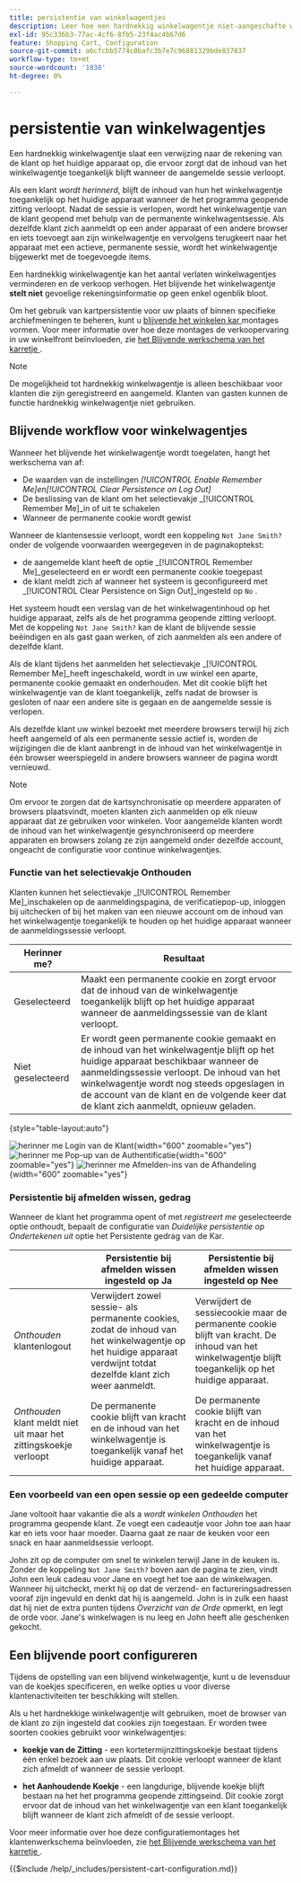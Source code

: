 ```yaml
---
title: persistentie van winkelwagentjes
description: Leer hoe een hardnekkig winkelwagentje niet-aangeschafte winkelartikelen bijhoudt en de informatie voor het volgende bezoek van de klant opslaat.
exl-id: 95c336b3-77ac-4cf6-8fb5-23f4ac4b67d6
feature: Shopping Cart, Configuration
source-git-commit: a6cfcbb5774c0bafc3b7e7c96881329bde837837
workflow-type: tm+mt
source-wordcount: '1038'
ht-degree: 0%

---
```


# persistentie van winkelwagentjes

Een hardnekkig winkelwagentje slaat een verwijzing naar de rekening van de klant op het huidige apparaat op, die ervoor zorgt dat de inhoud van het winkelwagentje toegankelijk blijft wanneer de aangemelde sessie verloopt.

Als een klant _wordt herinnerd_, blijft de inhoud van hun het winkelwagentje toegankelijk op het huidige apparaat wanneer de het programma geopende zitting verloopt. Nadat de sessie is verlopen, wordt het winkelwagentje van de klant geopend met behulp van de permanente winkelwagentsessie. Als dezelfde klant zich aanmeldt op een ander apparaat of een andere browser en iets toevoegt aan zijn winkelwagentje en vervolgens terugkeert naar het apparaat met een actieve, permanente sessie, wordt het winkelwagentje bijgewerkt met de toegevoegde items.

Een hardnekkig winkelwagentje kan het aantal verlaten winkelwagentjes verminderen en de verkoop verhogen. Het blijvende het winkelwagentje **stelt niet** gevoelige rekeningsinformatie op geen enkel ogenblik bloot.

Om het gebruik van kartpersistentie voor uw plaats of binnen specifieke archiefmeningen te beheren, kunt u [ blijvende het winkelen kar ](#configure-a-persistent-cart) montages vormen. Voor meer informatie over hoe deze montages de verkoopervaring in uw winkelfront beïnvloeden, zie [ het Blijvende werkschema van het karretje ](#persistent-cart-workflow).

>[!NOTE]
>
>De mogelijkheid tot hardnekkig winkelwagentje is alleen beschikbaar voor klanten die zijn geregistreerd en aangemeld. Klanten van gasten kunnen de functie hardnekkig winkelwagentje niet gebruiken.

## Blijvende workflow voor winkelwagentjes

Wanneer het blijvende het winkelwagentje [ ](#configure-a-persistent-cart) wordt toegelaten, hangt het werkschema van af:

- De waarden van de instellingen _[!UICONTROL Enable Remember Me]_en_[!UICONTROL Clear Persistence on Log Out]_
- De beslissing van de klant om het selectievakje _[!UICONTROL Remember Me]_in of uit te schakelen
- Wanneer de permanente cookie wordt gewist

Wanneer de klantensessie verloopt, wordt een koppeling `Not Jane Smith?` onder de volgende voorwaarden weergegeven in de paginakoptekst:
- de aangemelde klant heeft de optie _[!UICONTROL Remember Me]_geselecteerd en er wordt een permanente cookie toegepast
- de klant meldt zich af wanneer het systeem is geconfigureerd met _[!UICONTROL Clear Persistence on Sign Out]_ingesteld op `No` .

Het systeem houdt een verslag van de het winkelwagentinhoud op het huidige apparaat, zelfs als de het programma geopende zitting verloopt. Met de koppeling `Not Jane Smith?` kan de klant de blijvende sessie beëindigen en als gast gaan werken, of zich aanmelden als een andere of dezelfde klant.

Als de klant tijdens het aanmelden het selectievakje _[!UICONTROL Remember Me]_heeft ingeschakeld, wordt in uw winkel een aparte, permanente cookie gemaakt en onderhouden. Met dit cookie blijft het winkelwagentje van de klant toegankelijk, zelfs nadat de browser is gesloten of naar een andere site is gegaan en de aangemelde sessie is verlopen.

Als dezelfde klant uw winkel bezoekt met meerdere browsers terwijl hij zich heeft aangemeld of als een permanente sessie actief is, worden de wijzigingen die de klant aanbrengt in de inhoud van het winkelwagentje in één browser weerspiegeld in andere browsers wanneer de pagina wordt vernieuwd.

>[!NOTE]
>
>Om ervoor te zorgen dat de kartsynchronisatie op meerdere apparaten of browsers plaatsvindt, moeten klanten zich aanmelden op elk nieuw apparaat dat ze gebruiken voor winkelen. Voor aangemelde klanten wordt de inhoud van het winkelwagentje gesynchroniseerd op meerdere apparaten en browsers zolang ze zijn aangemeld onder dezelfde account, ongeacht de configuratie voor continue winkelwagentjes.

### Functie van het selectievakje Onthouden

Klanten kunnen het selectievakje _[!UICONTROL Remember Me]_inschakelen op de aanmeldingspagina, de verificatiepop-up, inloggen bij uitchecken of bij het maken van een nieuwe account om de inhoud van het winkelwagentje toegankelijk te houden op het huidige apparaat wanneer de aanmeldingssessie verloopt.

| Herinner me? | Resultaat |
| ------------ |  ------ |
| Geselecteerd | Maakt een permanente cookie en zorgt ervoor dat de inhoud van de winkelwagentje toegankelijk blijft op het huidige apparaat wanneer de aanmeldingssessie van de klant verloopt. |
| Niet geselecteerd | Er wordt geen permanente cookie gemaakt en de inhoud van het winkelwagentje blijft op het huidige apparaat beschikbaar wanneer de aanmeldingssessie verloopt. De inhoud van het winkelwagentje wordt nog steeds opgeslagen in de account van de klant en de volgende keer dat de klant zich aanmeldt, opnieuw geladen. |

{style="table-layout:auto"}

![ herinner me Login van de Klant ](./assets/remember-me-customer-login.png){width="600" zoomable="yes"}
![ herinner me Pop-up van de Authentificatie ](./assets/remember-me-authentication-pop-up.png){width="600" zoomable="yes"}
![ herinner me Afmelden-ins van de Afhandeling ](./assets/remember-me-checkout-sign-ins.png){width="600" zoomable="yes"}

### Persistentie bij afmelden wissen, gedrag

Wanneer de klant het programma opent of met _registreert me_ geselecteerde optie onthoudt, bepaalt de configuratie van _Duidelijke persistentie op Ondertekenen uit_ optie het Persistente gedrag van de Kar.

|  | Persistentie bij afmelden wissen ingesteld op Ja | Persistentie bij afmelden wissen ingesteld op Nee |
| ------ | ------ | ------ |
| _Onthouden_ klantenlogout | Verwijdert zowel sessie- als permanente cookies, zodat de inhoud van het winkelwagentje op het huidige apparaat verdwijnt totdat dezelfde klant zich weer aanmeldt. | Verwijdert de sessiecookie maar de permanente cookie blijft van kracht. De inhoud van het winkelwagentje blijft toegankelijk op het huidige apparaat. |
| _Onthouden_ klant meldt niet uit maar het zittingskoekje verloopt | De permanente cookie blijft van kracht en de inhoud van het winkelwagentje is toegankelijk vanaf het huidige apparaat. | De permanente cookie blijft van kracht en de inhoud van het winkelwagentje is toegankelijk vanaf het huidige apparaat. |

### Een voorbeeld van een open sessie op een gedeelde computer

Jane voltooit haar vakantie die als a _wordt winkelen Onthouden_ het programma geopende klant. Ze voegt een cadeautje voor John toe aan haar kar en iets voor haar moeder. Daarna gaat ze naar de keuken voor een snack en haar aanmeldsessie verloopt.

John zit op de computer om snel te winkelen terwijl Jane in de keuken is. Zonder de koppeling `Not Jane Smith?` boven aan de pagina te zien, vindt John een leuk cadeau voor Jane en voegt het toe aan de winkelwagen. Wanneer hij uitcheckt, merkt hij op dat de verzend- en factureringsadressen vooraf zijn ingevuld en denkt dat hij is aangemeld. John is in zulk een haast dat hij niet de extra punten tijdens _Overzicht van de Orde_ opmerkt, en legt de orde voor. Jane&#39;s winkelwagen is nu leeg en John heeft alle geschenken gekocht.

## Een blijvende poort configureren

Tijdens de opstelling van een blijvend winkelwagentje, kunt u de levensduur van de koekjes specificeren, en welke opties u voor diverse klantenactiviteiten ter beschikking wilt stellen.

Als u het hardnekkige winkelwagentje wilt gebruiken, moet de browser van de klant zo zijn ingesteld dat cookies zijn toegestaan. Er worden twee soorten cookies gebruikt voor winkelwagentjes:

- **koekje van de Zitting** - een kortetermijnzittingskoekje bestaat tijdens één enkel bezoek aan uw plaats. Dit cookie verloopt wanneer de klant zich afmeldt of wanneer de sessie verloopt.

- **het Aanhoudende Koekje** - een langdurige, blijvende koekje blijft bestaan na het het programma geopende zittingseind. Dit cookie zorgt ervoor dat de inhoud van het winkelwagentje van een klant toegankelijk blijft wanneer de klant zich afmeldt of de sessie verloopt.

Voor meer informatie over hoe deze configuratiemontages het klantenwerkschema beïnvloeden, zie [ het Blijvende werkschema van het karretje ](#persistent-cart-workflow).

{{$include /help/_includes/persistent-cart-configuration.md}}
